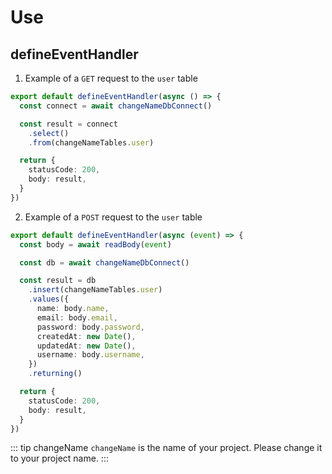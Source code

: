 # Use


## defineEventHandler

1. Example of a `GET` request to the `user` table
<!-- automd:file code src="../../../../examples/p-drizzle/server/api/test.ts" -->

```ts [test.ts]
export default defineEventHandler(async () => {
  const connect = await changeNameDbConnect()

  const result = connect
    .select()
    .from(changeNameTables.user)

  return {
    statusCode: 200,
    body: result,
  }
})

```

<!-- /automd -->

2. Example of a `POST` request to the `user` table

<!-- automd:file code src="../../../../examples/p-drizzle/server/api/user.post.ts" -->

```ts [user.post.ts]
export default defineEventHandler(async (event) => {
  const body = await readBody(event)

  const db = await changeNameDbConnect()

  const result = db
    .insert(changeNameTables.user)
    .values({
      name: body.name,
      email: body.email,
      password: body.password,
      createdAt: new Date(),
      updatedAt: new Date(),
      username: body.username,
    })
    .returning()

  return {
    statusCode: 200,
    body: result,
  }
})

```

<!-- /automd -->

<!-- automd:changeName -->

::: tip changeName
`changeName` is the name of your project. Please change it to your project name.
:::

<!-- /automd -->